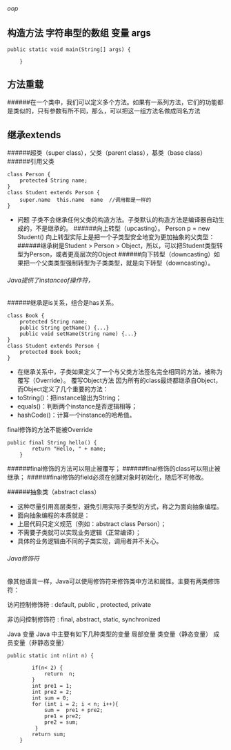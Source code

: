 ###### oop
## 构造方法 字符串型的数组 变量 args
```
public static void main(String[] args) {
        
    }
```
## 方法重载
######在一个类中，我们可以定义多个方法。如果有一系列方法，它们的功能都是类似的，只有参数有所不同，那么，可以把这一组方法名做成同名方法

## 继承extends
######超类（super class），父类（parent class），基类（base class）
######引用父类
```
class Person {
    protected String name;
}
class Student extends Person {
    super.name  this.name  name  //调用都是一样的
} 
```
- 问题 子类不会继承任何父类的构造方法。子类默认的构造方法是编译器自动生成的，不是继承的。
######向上转型（upcasting）。 Person p = new Student() 向上转型实际上是把一个子类型安全地变为更加抽象的父类型：
######继承树是Student > Person > Object，所以，可以把Student类型转型为Person，或者更高层次的Object
######向下转型（downcasting）如果把一个父类类型强制转型为子类类型，就是向下转型（downcasting）。
###### Java提供了instanceof操作符，
######继承是is关系，组合是has关系。
```
class Book {
    protected String name;
    public String getName() {...}
    public void setName(String name) {...}
}
class Student extends Person {
    protected Book book;
}
```


- 在继承关系中，子类如果定义了一个与父类方法签名完全相同的方法，被称为覆写（Override）。
覆写Object方法
因为所有的class最终都继承自Object，而Object定义了几个重要的方法：
- toString()：把instance输出为String；
- equals()：判断两个instance是否逻辑相等；
- hashCode()：计算一个instance的哈希值。

final修饰的方法不能被Override
```
public final String hello() {
        return "Hello, " + name;
    }
```
######final修饰的方法可以阻止被覆写；
######final修饰的class可以阻止被继承；
######final修饰的field必须在创建对象时初始化，随后不可修改。

######抽象类（abstract class）
- 这种尽量引用高层类型，避免引用实际子类型的方式，称之为面向抽象编程。
- 面向抽象编程的本质就是：
- 上层代码只定义规范（例如：abstract class Person）；
- 不需要子类就可以实现业务逻辑（正常编译）；
- 具体的业务逻辑由不同的子类实现，调用者并不关心。

###### Java修饰符
像其他语言一样，Java可以使用修饰符来修饰类中方法和属性。主要有两类修饰符：

访问控制修饰符 : default, public , protected, private

非访问控制修饰符 : final, abstract, static, synchronized

Java 变量
Java 中主要有如下几种类型的变量
局部变量
类变量（静态变量）
成员变量（非静态变量）


```
public static int n(int n) {

        if(n< 2) {
            return  n;
        }
        int pre1 = 1;
        int pre2 = 2;
        int sum = 0;
        for (int i = 2; i < n; i++){
            sum =  pre1 + pre2;
            pre1 = pre2;
            pre2 = sum;
         }
        return sum;
    }
```